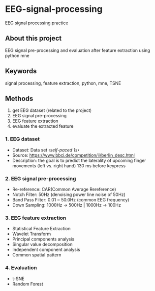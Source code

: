 # EEG-signal-processing
EEG signal processing practice

## About this project
EEG signal pre-processing and evaluation after feature extraction using python mne

## Keywords
signal processing, feature extraction, python, mne, TSNE

## Methods

1. get EEG dataset (related to the project)
2. EEG signal pre-processing
3. EEG feature extraction
4. evaluate the extracted feature

### 1. EEG dataset

- Dataset: Data set *‹self-paced 1s›*
- Source: https://www.bbci.de/competition/ii/berlin_desc.html
- Description: the goal is to predict the laterality of upcoming finger movements (left vs. right hand) 130 ms before keypress

### 2. EEG signal pre-processing

- Re-reference: CAR(Common Average Rereference)
- Notch Filter: 50Hz (denoising power line noise of 50Hz)
- Band Pass Filter: 0.01 ~ 50.0Hz (common EEG frequency)
- Down Sampling: 1000Hz -> 500Hz | 1000Hz -> 100Hz

### 3. EEG feature extraction
- Statistical Feature Extraction
- Wavelet Transform
- Principal components analysis
- Singular value decomposition
- Independent component analysis
- Common spatial pattern

### 4. Evaluation
- t-SNE
- Random Forest
